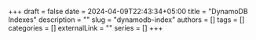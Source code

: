 +++ 
draft = false
date = 2024-04-09T22:43:34+05:00
title = "DynamoDB Indexes"
description = ""
slug = "dynamodb-index"
authors = []
tags = []
categories = []
externalLink = ""
series = []
+++
